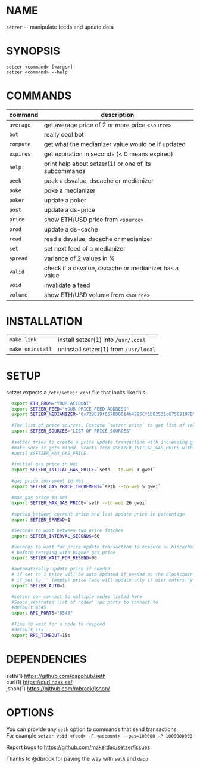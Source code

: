 # NAME
   `setzer` -- manipulate feeds and update data

# SYNOPSIS
   `setzer <command> [<args>]`  
   `setzer <command> --help`

# COMMANDS

  | command    |      description                                           |
  |------------|------------------------------------------------------------|
  |`average`   |      get average price of 2 or more price `<source>`       |
  |`bot`       |      really cool bot                                       |
  |`compute`   |      get what the medianizer value would be if updated     |
  |`expires`   |      get expiration in seconds (< 0 means expired)         |
  |`help`      |      print help about setzer(1) or one of its subcommands  |
  |`peek`      |      peek a dsvalue, dscache or medianizer                 |
  |`poke`      |      poke a medianizer                                     |
  |`poker`     |      update a poker                                        |
  |`post`      |      update a ds-price                                     |
  |`price`     |      show ETH/USD price from `<source>`                    |
  |`prod`      |      update a ds-cache                                     |
  |`read`      |      read a dsvalue, dscache or medianizer                 |
  |`set`       |      set next feed of a medianizer                         |
  |`spread`    |      variance of 2 values in %                             |
  |`valid`     |      check if a dsvalue, dscache or medianizer has a value |
  |`void`      |      invalidate a feed                                     |
  |`volume`    |      show ETH/USD volume from `<source>`                   |


# INSTALLATION

   |                |                                        |
   |----------------|----------------------------------------| 
   |`make link`     |  install setzer(1) into `/usr/local`   |  
   |`make uninstall`|  uninstall setzer(1) from `/usr/local` |

# SETUP
  setzer expects a `/etc/setzer.conf` file that looks like this:

```bash
  export ETH_FROM="YOUR ACCOUNT"
  export SETZER_FEED="YOUR PRICE-FEED ADDRESS"
  export SETZER_MEDIANIZER="0x729D19f657BD0614b4985Cf1D82531c67569197B"
  
  #The list of price sources. Execute `setzer price` to get list of valid values!
  export SETZER_SOURCES="LIST OF PRICE SOURCES"
  
  #setzer tries to create a price update transaction with increasing gas price to 
  #make sure it gets mined. Starts from $SETZER_INITIAL_GAS_PRICE with $SETZER_GAS_PRICE_INCREMENT 
  #until $SETZER_MAX_GAS_PRICE. 
 
  #initial gas price in Wei
  export SETZER_INITIAL_GAS_PRICE=`seth --to-wei 1 gwei`
  
  #gas price increment in Wei
  export SETZER_GAS_PRICE_INCREMENT=`seth --to-wei 5 gwei`
  
  #max gas price in Wei
  export SETZER_MAX_GAS_PRICE=`seth --to-wei 26 gwei`
  
  #spread between current price and last update price in percentage
  export SETZER_SPREAD=1

  #Seconds to wait between two price fetches
  export SETZER_INTERVAL_SECONDS=60

  #Seconds to wait for price update transaction to execute on blockchain
  # before retrying with higher gas price
  export SETZER_WAIT_FOR_RESEND=90
  
  #automatically update price if needed
  # if set to 1 price will be auto updated if needed on the blockchain
  # if set to '' (empty) price feed will update only if user enters 'y' 
  export SETZER_AUTO=1

  #setzer can connect to multiple nodes listed here
  #Space separated list of nodes' rpc ports to connect to
  #default 8545
  export RPC_PORTS="8545"
  
  #Time to wait for a node to respond
  #default 15s
  export RPC_TIMEOUT=15s
```
# DEPENDENCIES
   seth(1)         https://github.com/dapphub/seth  
   curl(1)         https://curl.haxx.se/  
   jshon(1)        https://github.com/mbrock/jshon/

# OPTIONS
   You can provide any `seth` option to commands that send transactions.  
   For example `setzer void <feed> -F <account> --gas=100000 -P 1000000000`

Report bugs to <https://github.com/makerdao/setzer/issues>.

Thanks to @dbrock for paving the way with `seth` and `dapp`
